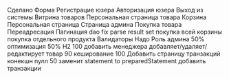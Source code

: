 Сделано
     Форма Регистрацие юзера
     Авторизация юзера
     Выход из системы
     Витрина товаров
     Персональная страница товара
     Корзина
     Персональная страница
     Страница админа
     Покупка товара
     Переадресация
        Пагинация
        dao fix parse result set
        покупка всей корзины
        покупка отдельного продукта
        Валидаторы
Надо
        Роль админа 50%
        оптимизация 50%
        H2 100
        добавить менеджера добавляет/удаляет/редактирует товар 90
        кеширование 100
        Добавить страницу транзакций
        конекшн пулл 50
        заменит statement to preparedStatement
        добавить транзакции